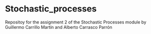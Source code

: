# Stochastic_processes
Repositoy for the assignment 2 of the Stochastic Processes module by Guillermo Carrillo Martín and Alberto Carrasco Parrón
